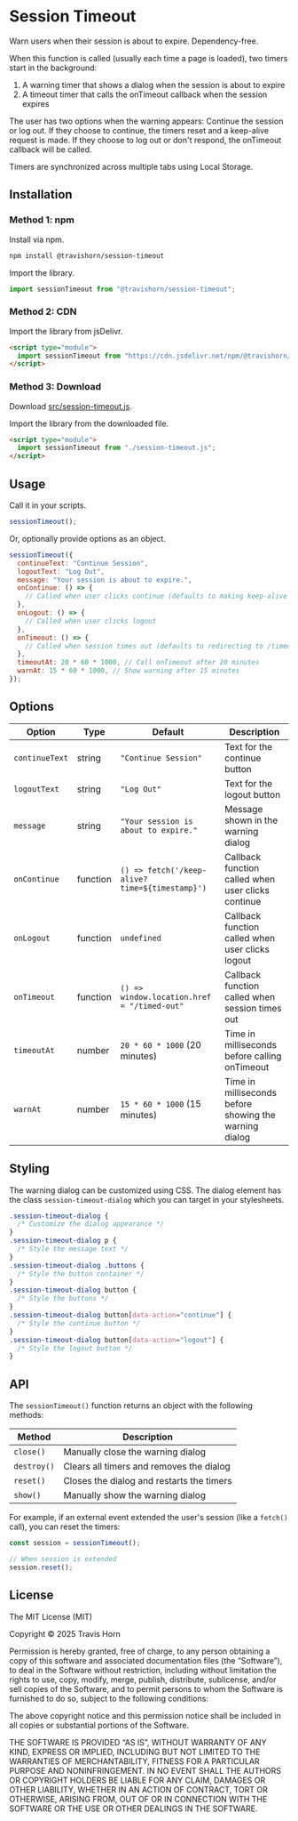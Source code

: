 # Session Timeout

Warn users when their session is about to expire. Dependency-free.

When this function is called (usually each time a page is loaded), two timers
start in the background:

1. A warning timer that shows a dialog when the session is about to expire
2. A timeout timer that calls the onTimeout callback when the session expires

The user has two options when the warning appears: Continue the session or log
out. If they choose to continue, the timers reset and a keep-alive request is
made. If they choose to log out or don't respond, the onTimeout callback will be
called.

Timers are synchronized across multiple tabs using Local Storage.

## Installation

### Method 1: npm

Install via npm.

```bash
npm install @travishorn/session-timeout
```

Import the library.

```javascript
import sessionTimeout from "@travishorn/session-timeout";
```

### Method 2: CDN

Import the library from jsDelivr.

```html
<script type="module">
  import sessionTimeout from "https://cdn.jsdelivr.net/npm/@travishorn/session-timeout";
</script>
```

### Method 3: Download

Download [src/session-timeout.js](src/session-timeout.js).

Import the library from the downloaded file.

```html
<script type="module">
  import sessionTimeout from "./session-timeout.js";
</script>
```

## Usage

Call it in your scripts.

```javascript
sessionTimeout();
```

Or, optionally provide options as an object.

```javascript
sessionTimeout({
  continueText: "Continue Session",
  logoutText: "Log Out",
  message: "Your session is about to expire.",
  onContinue: () => {
    // Called when user clicks continue (defaults to making keep-alive request)
  },
  onLogout: () => {
    // Called when user clicks logout
  },
  onTimeout: () => {
    // Called when session times out (defaults to redirecting to /timed-out)
  },
  timeoutAt: 20 * 60 * 1000, // Call onTimeout after 20 minutes
  warnAt: 15 * 60 * 1000, // Show warning after 15 minutes
});
```

## Options

| Option         | Type     | Default                                        | Description                                            |
| -------------- | -------- | ---------------------------------------------- | ------------------------------------------------------ |
| `continueText` | string   | `"Continue Session"`                           | Text for the continue button                           |
| `logoutText`   | string   | `"Log Out"`                                    | Text for the logout button                             |
| `message`      | string   | `"Your session is about to expire."`           | Message shown in the warning dialog                    |
| `onContinue`   | function | `() => fetch('/keep-alive?time=${timestamp}')` | Callback function called when user clicks continue     |
| `onLogout`     | function | `undefined`                                    | Callback function called when user clicks logout       |
| `onTimeout`    | function | `() => window.location.href = "/timed-out"`    | Callback function called when session times out        |
| `timeoutAt`    | number   | `20 * 60 * 1000` (20 minutes)                  | Time in milliseconds before calling onTimeout          |
| `warnAt`       | number   | `15 * 60 * 1000` (15 minutes)                  | Time in milliseconds before showing the warning dialog |

## Styling

The warning dialog can be customized using CSS. The dialog element has the class
`session-timeout-dialog` which you can target in your stylesheets.

```css
.session-timeout-dialog {
  /* Customize the dialog appearance */
}
.session-timeout-dialog p {
  /* Style the message text */
}
.session-timeout-dialog .buttons {
  /* Style the button container */
}
.session-timeout-dialog button {
  /* Style the buttons */
}
.session-timeout-dialog button[data-action="continue"] {
  /* Style the continue button */
}
.session-timeout-dialog button[data-action="logout"] {
  /* Style the logout button */
}
```

## API

The `sessionTimeout()` function returns an object with the following methods:

| Method      | Description                               |
| ----------- | ----------------------------------------- |
| `close()`   | Manually close the warning dialog         |
| `destroy()` | Clears all timers and removes the dialog  |
| `reset()`   | Closes the dialog and restarts the timers |
| `show()`    | Manually show the warning dialog          |

For example, if an external event extended the user's session (like a `fetch()`
call), you can reset the timers:

```javascript
const session = sessionTimeout();

// When session is extended
session.reset();
```

## License

The MIT License (MIT)

Copyright © 2025 Travis Horn

Permission is hereby granted, free of charge, to any person obtaining a copy of
this software and associated documentation files (the “Software”), to deal in
the Software without restriction, including without limitation the rights to
use, copy, modify, merge, publish, distribute, sublicense, and/or sell copies of
the Software, and to permit persons to whom the Software is furnished to do so,
subject to the following conditions:

The above copyright notice and this permission notice shall be included in all
copies or substantial portions of the Software.

THE SOFTWARE IS PROVIDED “AS IS”, WITHOUT WARRANTY OF ANY KIND, EXPRESS OR
IMPLIED, INCLUDING BUT NOT LIMITED TO THE WARRANTIES OF MERCHANTABILITY, FITNESS
FOR A PARTICULAR PURPOSE AND NONINFRINGEMENT. IN NO EVENT SHALL THE AUTHORS OR
COPYRIGHT HOLDERS BE LIABLE FOR ANY CLAIM, DAMAGES OR OTHER LIABILITY, WHETHER
IN AN ACTION OF CONTRACT, TORT OR OTHERWISE, ARISING FROM, OUT OF OR IN
CONNECTION WITH THE SOFTWARE OR THE USE OR OTHER DEALINGS IN THE SOFTWARE.
